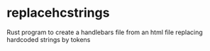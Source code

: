 # replacehcstrings
Rust program to create a handlebars file from an html file replacing hardcoded strings by tokens
